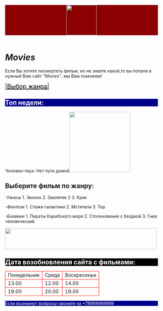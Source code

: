 <html>
    <title>Кино-дома</title>
    <body>
        <header style="background-color:DarkRed"> <img src="https://avatars.mds.yandex.net/i?id=165d7e10ab2945d23a744e7da9a2b70241f41ce6-5097070-images-thumbs&n=13" width="100"/> </header>
        <h1><i>Movies</i><text-align:center;></h1>
        <main>
            <p>Если Вы хотите посмортеть фильм, но не знаете какой,то вы попали в нужный Вам сайт <i>"Movies"</i>, мы Вам поможем!</p>
            <a href="#top" style="color:black; font-size:20px;">|Выбор жанра|</a>
            <h2 style="background-color:DarkBlue; color: white">Топ недели:</h2>
                <p>Человек-паук: Нет пути домой<img src="https://mobimg.b-cdn.net/v3/fetch/1c/1c750d9d861abd1f0096e496f7a50702.jpeg" width="200"/></p>
            <h2 id="#top">Выберите фильм по жанру:</h2>
            <p>
                <tr><i>-Ужасы</i></tr>
                <tr>1. Звонок</tr>
                <tr>2. Заклятие 2</tr>
                <tr>3. Крик </tr>
            </p>
            <p>
                <tr><i>-Фентези</i></tr>
                <tr>1. Стажи галактики</tr>
                <tr>2. Мстители</tr>
                <tr>3. Тор</tr>
            </p>
            <p>
                <tr><i>-Боевики</i></tr>
                <tr>1. Пираты Карибского моря</tr>
                <tr>2. Столкновение с бездной</tr>
                <tr>3. Гнев человеческий</tr>
            </p>
            <img src="https://nathanowensdigital.com/wp-content/uploads/2015/08/movies-04-action.png" width="500" height="70"/>
            <table>
                <h2 style="background-color:Black; color: white">Дата возобновления сайта с фильмами:</h2>
                <tr>
                    <td style="border:1px solid Red;">Понедельник</td>
                    <td style="border:1px solid Red;">Среда</td>
                    <td style="border:1px solid Red;">Воскресенье</td>
                </tr>
                <tr>
                    <td style="border:1px solid Red;">13.00</td>   
                    <td style="border:1px solid Red;">12.00</td>
                    <td style="border:1px solid Red;">14.00</td>
                </tr>
                <tr>
                    <td style="border:1px solid Red;">19.00</td>
                    <td style="border:1px solid Red;">20.00</td>
                    <td style="border:1px solid Red;">19.00</td>
                </tr>
            </table>
        </main>
        <footer style= "background-color:DarkBlue; color:white"> Если возникнут вопросы-звоните на <i>+79999999999</i></footer>
    </body>
</html>

